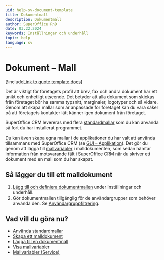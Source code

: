 ```yaml
---
uid: help-sv-document-template
title: Dokumentmall
description: Dokumentmall
author: SuperOffice RnD
date: 03.22.2024
keywords: Inställningar och underhåll
topic: help
language: sv
---
```


# Dokument – Mall

[!include[Link to quote template docs](includes/learn-quote-templates.md)]

Det är viktigt för företagets profil att brev, fax och andra dokument har ett unikt och enhetligt utseende. Det betyder att alla dokument som skickas från företaget bör ha samma typsnitt, marginaler, logotyper och så vidare. Genom att skapa mallar som är anpassade för företaget kan du vara säker på att företagets kontakter lätt känner igen dokument från företaget.

SuperOffice CRM levereras med flera [standardmallar][2] som du kan använda så fort du har installerat programmet.

Du kan även skapa egna mallar i de applikationer du har valt att använda tillsammans med SuperOffice CRM (se [GUI – Applikation][3]). Det gör du genom att lägga till [mallvariabler][1] i malldokumenten, som sedan hämtar information från motsvarande fält i SuperOffice CRM när du skriver ett dokument med en mall som du har skapat.

## Så lägger du till ett malldokument

1. [Lägg till och definiera dokumentmallen][6] under Inställningar och underhåll.
1. Gör dokumentmallen tillgänglig för de användargrupper som behöver använda den. Se [Användargruppfiltrering][5].

## Vad vill du göra nu?

* [Använda standardmallar][2]
* [Skapa ett malldokument][4]
* [Lägga till en dokumentmall][6]
* [Visa mallvariabler][1]
* [Mallvariabler (Service)][8]

<!-- Referenced links -->
[1]: ../../../document/templates/learn/template-variables.md
[2]: using-standard-templates.md
[3]: application.md
[4]: creating-template-document.md
[5]: organize/user-group-filtering.md
[6]: add-template.md
[8]: ../../../request/reply-templates/learn/template-variables.md

<!-- Referenced images -->
